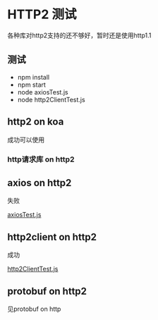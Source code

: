 # HTTP2 测试

各种库对http2支持的还不够好，暂时还是使用http1.1

## 测试

* npm install
* npm start
* node axiosTest.js
* node http2ClientTest.js

## http2 on koa

成功可以使用

### http请求库 on http2

## axios on http2

失败

[axiosTest.js](./axiosTest.js)

## http2client on http2

成功

[http2ClientTest.js](./http2ClientTest.js)

## protobuf on http2

见protobuf on http
